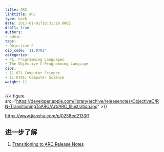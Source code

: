 ```yaml
---
title: ARC
linktitle: ARC
type: book
date: 2017-01-01T10:31:29.000Z
draft: true
authors:
- admin
tags:
- Objective-C
cip_code: '11.0701'
categories:
- PL. Programming Languages
- The Objective-C Programming Language
cips:
- 11.07) Computer Science
- 11.0701) Computer Science
weight: 11
---
```


{{< figure src="https://developer.apple.com/library/archive/releasenotes/ObjectiveC/RN-TransitioningToARC/Art/ARC_Illustration.jpg" >}}

https://www.jianshu.com/p/0258ed2133ff

## 进一步了解

1. [Transitioning to ARC Release Notes](https://developer.apple.com/library/archive/releasenotes/ObjectiveC/RN-TransitioningToARC/Introduction/Introduction.html#//apple_ref/doc/uid/TP40011226-CH1-SW11)